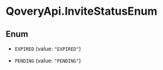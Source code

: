 # QoveryApi.InviteStatusEnum

## Enum


* `EXPIRED` (value: `"EXPIRED"`)

* `PENDING` (value: `"PENDING"`)


